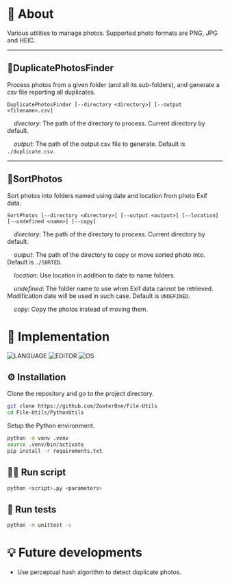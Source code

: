 # 🤔 About

Various utilities to manage photos.
Supported photo formats are PNG, JPG and HEIC.

___

## 🔹DuplicatePhotosFinder

Process photos from a given folder (and all its sub-folders), and generate a csv file reporting all duplicates.

```
DuplicatePhotosFinder [--directory <directory>] [--output <filename>.csv]
```

&nbsp;&nbsp;&nbsp;&nbsp;_directory_: The path of the directory to process. Current directory by default.

&nbsp;&nbsp;&nbsp;&nbsp;_output_: The path of the output csv file to generate. Default is `./duplicate.csv`.

___

## 🔹SortPhotos

Sort photos into folders named using date and location from photo Exif data.

```
SortPhotos [--directory <directory>] [--output <output>] [--location] [--undefined <name>] [--copy]
```

&nbsp;&nbsp;&nbsp;&nbsp;_directory_: The path of the directory to process. Current directory by default.

&nbsp;&nbsp;&nbsp;&nbsp;_output_: The path of the directory to copy or move sorted photo into. Default is `./SORTED`.

&nbsp;&nbsp;&nbsp;&nbsp;_location_: Use location in addition to date to name folders.

&nbsp;&nbsp;&nbsp;&nbsp;_undefined_: The folder name to use when Exif data cannot be retrieved. Modification date will be used in such case. Default is `UNDEFINED`.

&nbsp;&nbsp;&nbsp;&nbsp;_copy_: Copy the photos instead of moving them.

# 📝 Implementation

![LANGUAGE](https://img.shields.io/badge/python-royalblue?style=for-the-badge&logo=python&logoColor=white)
![EDITOR](https://img.shields.io/badge/vscode-coral?style=for-the-badge&logo=visual-studio-code&logoColor=white)
![OS](https://img.shields.io/badge/linux-yellowgreen?style=for-the-badge&logo=linux&logoColor=white)

## ⚙ Installation

Clone the repository and go to the project directory.

 ``` bash
 git clone https://github.com/ZooterOne/File-Utils
 cd File-Utils/PythonUtils
 ```

Setup the Python environment.

 ``` bash
 python -m venv .venv
 source .venv/bin/activate
 pip install -r requirements.txt 
 ```

 ## 🏃‍♂️ Run script
 
 ``` bash
 python <script>.py <parameters>
 ```

## 🧪 Run tests

 ``` bash
 python -m unittest -v
 ```

# 💡 Future developments

 - Use perceptual hash algorithm to detect duplicate photos.